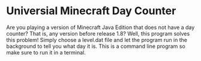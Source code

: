 # Universial Minecraft Day Counter
Are you playing a version of Minecraft Java Edition that does not have a day counter? That is, any version before release 1.8? Well, this program solves this problem! Simply choose a level.dat file and let the program run in the background to tell you what day it is. This is a command line program so make sure to run it in a terminal.